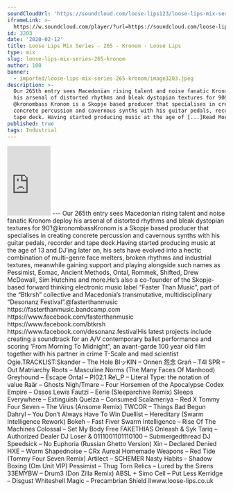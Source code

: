 ```yaml
---
soundCloudUrl: 'https://soundcloud.com/loose-lips123/loose-lips-mix-series-265-kronom'
iframeLink: >-
  https://w.soundcloud.com/player/?url=https://soundcloud.com/loose-lips123/loose-lips-mix-series-265-kronom&color=00aabb&auto_play=false&hide_related=false&show_comments=true&show_user=true&show_reposts=false
id: 3203
date: '2020-02-12'
title: Loose Lips Mix Series - 265 - Kronom - Loose Lips
type: mix
slug: loose-lips-mix-series-265-kronom
author: 100
banner:
  - imported/loose-lips-mix-series-265-kronom/image3203.jpeg
description: >-
  Our 265th entry sees Macedonian rising talent and noise fanatic Kronom deploy
  his arsenal of distorted rhythms and bleak dystopian textures for 90&#8242;!
  @kronombass Kronom is a Skopje based producer that specialises in creating
  concrete percussion and cavernous synths with his guitar pedals, recorder and
  tape deck. Having started producing music at the age of [...]Read More...
published: true
tags: Industrial
---
```

<iframe id="sc-widget" title="title" width="100" height="160" scrolling="no" frameborder="yes" allow="autoplay" src="https://w.soundcloud.com/player/?url=https://soundcloud.com/loose-lips123/loose-lips-mix-series-265-kronom&amp;color=00aabb&amp;auto_play=false&amp;hide_related=false&amp;show_comments=true&amp;show_user=true&amp;show_reposts=false"></iframe>
---
Our 265th entry sees Macedonian rising talent and noise fanatic Kronom deploy his arsenal of distorted rhythms and bleak dystopian textures for 90′!@kronombassKronom is a Skopje based producer that specialises in creating concrete percussion and cavernous synths with his guitar pedals, recorder and tape deck.Having started producing music at the age of 13 and DJ’ing later on, his sets have evolved into a hectic combination of multi-genre face melters, broken rhythms and industrial textures, meanwhile gaining support and playing alongside such names as Pessimist, Eomac, Ancient Methods, Ontal, Rommek, Shifted, Drew McDowall, Sim Hutchins and more.He’s also a co-founder of the Skopje-based forward thinking electronic music label “Faster Than Music”, part of the “Btkrsh” collective and Macedonia’s transmutative, multidisciplinary “Desonanz Festival”.@fasterthanmusic  
https://fasterthanmusic.bandcamp.com  
https://www.facebook.com/fasterthanmusic  
https://www.facebook.com/btkrsh  
https://www.facebook.com/desonanz.festivalHis latest projects include creating a soundtrack for an A/V contemporary ballet performance and scoring ‘From Morning To Midnight”, an avant-garde 100 year old film together with his partner in crime T-Scale and mad scientist Ogie.TRACKLIST:Skander – The Hole  
BIッKIN – Onnen 怨念  
Grań – T4l  
SPR – Out  
Matriarchy Roots – Masculine Norms (The Many Faces Of Manhood)  
Greyhound – Escape  
Ontal – PI02.1  
Re\_P – Literal Type: the notation of value  
Raär – Ghosts  
Nigh/Tmare – Four Horsemen of the Apocalypse  
Codex Empire – Ossos  
Lewis Fautzi – Eerie (Sleeparchive Remix)  
Sleeps Everywhere – Extinguish  
Quelza – Consumed  
Scalameriya – Red X  
Tommy Four Seven – The Virus (Ansome Remix)  
TWCOR – Things Bad Begun  
Dahryl – You Don’t Always Have To Win  
Duellist – Hereditary (Swarm Intelligence Rework)  
Bokeh – Fast Fiver  
Swarm Intelligence – Rise Of The Machines  
Colossal – Set My Body Free  
FAKETHIAS Onleash & Syk Tariq – Authorized Dealer  
DJ Loser & 0111001101110100 – Submergedthread  
DJ Speedsick – No Euphoria (Russian Ghetto Version)  
Xin – Declared Denied  
HXE – Worm  
Shapednoise – CRx Aureal  
Homemade Weapons – Red Tide (Tommy Four Seven Remix)  
Artilect – SCHEMER  
Nasty Habits – Shadow Boxing (Om Unit VIP)  
Pessimist – Thug  
Torn Relics – Lured by the Sirens  
33EMYBW – Drum3 (Don Zilla Remix)  
ABSL + Simo Cell – Put Less  
Kerridge – Disgust  
Whiteshell Magic – Precambrian Shield IIwww.loose-lips.co.uk